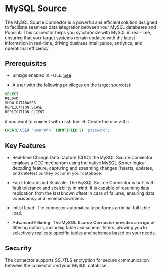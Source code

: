 # MySQL Source
The MySQL Source Connector is a powerful and efficient solution designed to facilitate seamless data integration between your MySQL databases and Popsink. This connector helps you synchronize with MySQL in real-time, ensuring that your target systems remain updated with the latest information in real-time, driving business intelligence, analytics, and operational efficiency.

## Prerequisites

- Binlogs enabled in FULL. [See](https://debezium.io/documentation/reference/stable/connectors/mysql.html#enable-mysql-binlog).

- A user with the following privileges on the target source(s):

```sql
SELECT
RELOAD
SHOW DATABASES
REPLICATION SLAVE
REPLICATION CLIENT
```

if you want to connect with a ssh tunnel. Create the use with :

```sql
CREATE USER 'user'@'%' IDENTIFIED BY 'password';
```

## Key Features

- Real-time Change Data Capture (CDC): the MySQL Source Connector employs a CDC mechanism using the native MySQL Server logical decoding feature, capturing and streaming changes (inserts, updates, and deletes) as they occur in your database.

- Fault-tolerant and Scalable: The MySQL Source Connector is built with fault tolerance and scalability in mind. It is capable of resuming data replication from the last known offset in case of failures, ensuring data consistency and minimal downtime.

- Initial Load: The connector automatically performs an initial full table load.

- Advanced Filtering: The MySQL Source Connector provides a range of filtering options, including table and schema filters, allowing you to selectively replicate specific tables and schemas based on your needs.

## Security

The connector supports SSL/TLS encryption for secure communication between the connector and your MySQL database.
